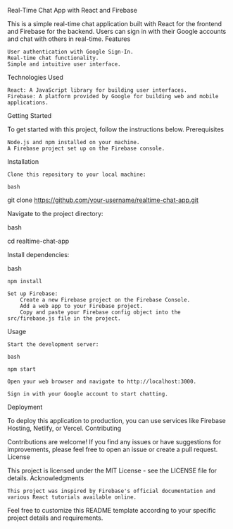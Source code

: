 Real-Time Chat App with React and Firebase

This is a simple real-time chat application built with React for the frontend and Firebase for the backend. Users can sign in with their Google accounts and chat with others in real-time.
Features

    User authentication with Google Sign-In.
    Real-time chat functionality.
    Simple and intuitive user interface.

Technologies Used

    React: A JavaScript library for building user interfaces.
    Firebase: A platform provided by Google for building web and mobile applications.

Getting Started

To get started with this project, follow the instructions below.
Prerequisites

    Node.js and npm installed on your machine.
    A Firebase project set up on the Firebase console.

Installation

    Clone this repository to your local machine:

    bash

git clone https://github.com/your-username/realtime-chat-app.git

Navigate to the project directory:

bash

cd realtime-chat-app

Install dependencies:

bash

    npm install

    Set up Firebase:
        Create a new Firebase project on the Firebase Console.
        Add a web app to your Firebase project.
        Copy and paste your Firebase config object into the src/firebase.js file in the project.

Usage

    Start the development server:

    bash

    npm start

    Open your web browser and navigate to http://localhost:3000.

    Sign in with your Google account to start chatting.

Deployment

To deploy this application to production, you can use services like Firebase Hosting, Netlify, or Vercel.
Contributing

Contributions are welcome! If you find any issues or have suggestions for improvements, please feel free to open an issue or create a pull request.
License

This project is licensed under the MIT License - see the LICENSE file for details.
Acknowledgments

    This project was inspired by Firebase's official documentation and various React tutorials available online.

Feel free to customize this README template according to your specific project details and requirements.

